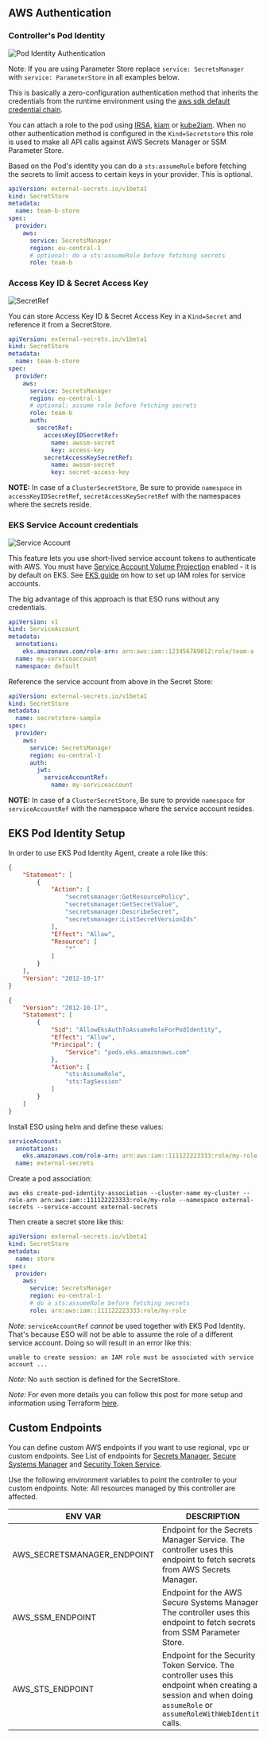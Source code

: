 ## AWS Authentication

### Controller's Pod Identity

![Pod Identity Authentication](../pictures/diagrams-provider-aws-auth-pod-identity.png)

Note: If you are using Parameter Store replace `service: SecretsManager` with `service: ParameterStore` in all examples below.

This is basically a zero-configuration authentication method that inherits the credentials from the runtime environment using the [aws sdk default credential chain](https://docs.aws.amazon.com/sdk-for-java/v1/developer-guide/credentials.html#credentials-default).

You can attach a role to the pod using [IRSA](https://docs.aws.amazon.com/eks/latest/userguide/iam-roles-for-service-accounts.html), [kiam](https://github.com/uswitch/kiam) or [kube2iam](https://github.com/jtblin/kube2iam). When no other authentication method is configured in the `Kind=Secretstore` this role is used to make all API calls against AWS Secrets Manager or SSM Parameter Store.

Based on the Pod's identity you can do a `sts:assumeRole` before fetching the secrets to limit access to certain keys in your provider. This is optional.

```yaml
apiVersion: external-secrets.io/v1beta1
kind: SecretStore
metadata:
  name: team-b-store
spec:
  provider:
    aws:
      service: SecretsManager
      region: eu-central-1
      # optional: do a sts:assumeRole before fetching secrets
      role: team-b
```

### Access Key ID & Secret Access Key

![SecretRef](../pictures/diagrams-provider-aws-auth-secret-ref.png)

You can store Access Key ID & Secret Access Key in a `Kind=Secret` and reference it from a SecretStore.

```yaml
apiVersion: external-secrets.io/v1beta1
kind: SecretStore
metadata:
  name: team-b-store
spec:
  provider:
    aws:
      service: SecretsManager
      region: eu-central-1
      # optional: assume role before fetching secrets
      role: team-b
      auth:
        secretRef:
          accessKeyIDSecretRef:
            name: awssm-secret
            key: access-key
          secretAccessKeySecretRef:
            name: awssm-secret
            key: secret-access-key
```

**NOTE:** In case of a `ClusterSecretStore`, Be sure to provide `namespace` in `accessKeyIDSecretRef`, `secretAccessKeySecretRef` with the namespaces where the secrets reside.

### EKS Service Account credentials

![Service Account](../pictures/diagrams-provider-aws-auth-service-account.png)

This feature lets you use short-lived service account tokens to authenticate with AWS.
You must have [Service Account Volume Projection](https://kubernetes.io/docs/tasks/configure-pod-container/configure-service-account/#service-account-token-volume-projection) enabled - it is by default on EKS. See [EKS guide](https://docs.aws.amazon.com/eks/latest/userguide/iam-roles-for-service-accounts-technical-overview.html) on how to set up IAM roles for service accounts.

The big advantage of this approach is that ESO runs without any credentials.

```yaml
apiVersion: v1
kind: ServiceAccount
metadata:
  annotations:
    eks.amazonaws.com/role-arn: arn:aws:iam::123456789012:role/team-a
  name: my-serviceaccount
  namespace: default
```

Reference the service account from above in the Secret Store:

```yaml
apiVersion: external-secrets.io/v1beta1
kind: SecretStore
metadata:
  name: secretstore-sample
spec:
  provider:
    aws:
      service: SecretsManager
      region: eu-central-1
      auth:
        jwt:
          serviceAccountRef:
            name: my-serviceaccount
```

**NOTE:** In case of a `ClusterSecretStore`, Be sure to provide `namespace` for `serviceAccountRef` with the namespace where the service account resides.

## EKS Pod Identity Setup

In order to use EKS Pod Identity Agent, create a role like this:

```json
{
    "Statement": [
        {
            "Action": [
                "secretsmanager:GetResourcePolicy",
                "secretsmanager:GetSecretValue",
                "secretsmanager:DescribeSecret",
                "secretsmanager:ListSecretVersionIds"
            ],
            "Effect": "Allow",
            "Resource": [
                "*"
            ]
        }
    ],
    "Version": "2012-10-17"
}
```

```json
{
    "Version": "2012-10-17",
    "Statement": [
        {
            "Sid": "AllowEksAuthToAssumeRoleForPodIdentity",
            "Effect": "Allow",
            "Principal": {
                "Service": "pods.eks.amazonaws.com"
            },
            "Action": [
                "sts:AssumeRole",
                "sts:TagSession"
            ]
        }
    ]
}

```


Install ESO using helm and define these values:

```yaml
serviceAccount:
  annotations:
    eks.amazonaws.com/role-arn: arn:aws:iam::111122223333:role/my-role
  name: external-secrets
```

Create a pod association:

```
aws eks create-pod-identity-association --cluster-name my-cluster --role-arn arn:aws:iam::111122223333:role/my-role --namespace external-secrets --service-account external-secrets
```

Then create a secret store like this:

```yaml
apiVersion: external-secrets.io/v1beta1
kind: SecretStore
metadata:
  name: store
spec:
  provider:
    aws:
      service: SecretsManager
      region: eu-central-1
      # do a sts:assumeRole before fetching secrets
      role: arn:aws:iam::111122223333:role/my-role
```


_Note_: `serviceAccountRef` _cannot_ be used together with EKS Pod Identity. That's because ESO will not be able to
assume the role of a different service account. Doing so will result in an error like this:
```
unable to create session: an IAM role must be associated with service account ...
```

_Note:_ No `auth` section is defined for the SecretStore.

_Note:_ For even more details you can follow this post for more setup and information using Terraform [here](https://containscloud.com/2024/03/24/integrating-aws-secrets-manager-to-eks-using-external-secrets/).


## Custom Endpoints

You can define custom AWS endpoints if you want to use regional, vpc or custom endpoints. See List of endpoints for [Secrets Manager](https://docs.aws.amazon.com/general/latest/gr/asm.html), [Secure Systems Manager](https://docs.aws.amazon.com/general/latest/gr/ssm.html) and [Security Token Service](https://docs.aws.amazon.com/general/latest/gr/sts.html).

Use the following environment variables to point the controller to your custom endpoints. Note: All resources managed by this controller are affected.

| ENV VAR                     | DESCRIPTION                                                                                                                                                          |
| --------------------------- | -------------------------------------------------------------------------------------------------------------------------------------------------------------------- |
| AWS_SECRETSMANAGER_ENDPOINT | Endpoint for the Secrets Manager Service. The controller uses this endpoint to fetch secrets from AWS Secrets Manager.                                               |
| AWS_SSM_ENDPOINT            | Endpoint for the AWS Secure Systems Manager. The controller uses this endpoint to fetch secrets from SSM Parameter Store.                                            |
| AWS_STS_ENDPOINT            | Endpoint for the Security Token Service. The controller uses this endpoint when creating a session and when doing `assumeRole` or `assumeRoleWithWebIdentity` calls. |
